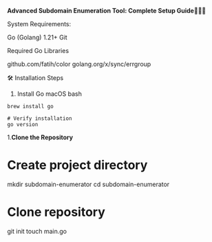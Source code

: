 **Advanced Subdomain Enumeration Tool: Complete Setup Guide🕵️‍♂️🌐**

System Requirements:

Go (Golang) 1.21+
Git


Required Go Libraries

github.com/fatih/color
golang.org/x/sync/errgroup

🛠 Installation Steps
1. Install Go
macOS
bash


``` # Using Homebrew
brew install go

# Verify installation
go version
```


1.**Clone the Repository**

# Create project directory
mkdir subdomain-enumerator
cd subdomain-enumerator

# Clone repository 
git init
touch main.go






